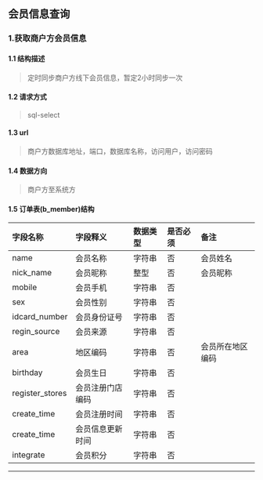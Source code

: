 ## 会员信息查询
### 1.获取商户方会员信息
#### 1.1 结构描述
> 定时同步商户方线下会员信息，暂定2小时同步一次
#### 1.2 请求方式
> sql-select
#### 1.3 url
> 商户方数据库地址，端口，数据库名称，访问用户，访问密码
#### 1.4 数据方向
> 商户方至系统方
#### 1.5 订单表(b_member)结构
| 字段名称 | 字段释义 | 数据类型 | 是否必须 | 备注 | 
| :---         |     :---      |     :--- | :---      | :---      | 
| name   | 会员名称     | 字符串    | 否    |会员姓名|
| nick_name   | 会员昵称     | 整型    | 否    |会员昵称|
| mobile   | 会员手机     | 字符串    | 否    | |
| sex   | 会员性别     | 字符串    | 否    | |
| idcard_number   | 会员身份证号     | 字符串    | 否    | |
| regin_source   | 会员来源     | 字符串    | 否    | |
| area   | 地区编码     | 字符串    | 否    |会员所在地区编码|
| birthday   | 会员生日     | 字符串    | 否    | |
| register_stores   | 会员注册门店编码     | 字符串    | 否    | |
| create_time   | 会员注册时间    | 字符串    | 否    | |
| create_time   | 会员信息更新时间     | 字符串    | 否    | |
| integrate   | 会员积分     | 字符串    | 否    | |
---------------------  
